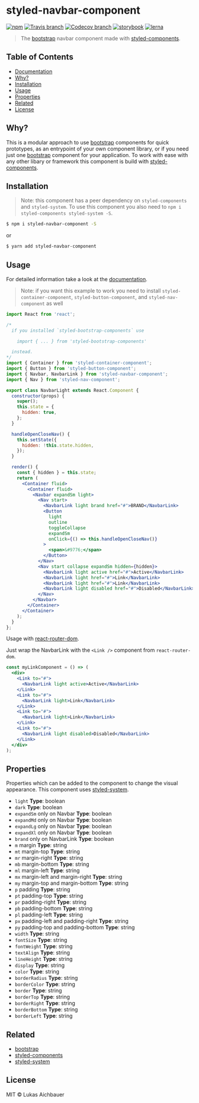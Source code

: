 # styled-navbar-component

[![npm](https://img.shields.io/npm/v/styled-navbar-component.svg?style=flat-square)](https://www.npmjs.com/package/styled-navbar-component)
[![Travis branch](https://img.shields.io/travis/aichbauer/styled-bootstrap-components/master.svg?style=flat-square)](https://travis-ci.org/aichbauer/styled-bootstrap-components)
[![Codecov branch](https://img.shields.io/codecov/c/github/aichbauer/styled-bootstrap-components/master.svg?style=flat-square)](https://codecov.io/gh/aichbauer/styled-bootstrap-components)
[![storybook](https://img.shields.io/badge/docs%20with-storybook-f1618c.svg?style=flat-square)](https://aichbauer.github.io/styled-bootstrap-components)
[![lerna](https://img.shields.io/badge/maintained%20with-lerna-cc00ff.svg?style=flat-square)](https://lernajs.io/)

> The [bootstrap](https://getbootstrap.com) navbar component made with [styled-components](https://styled-components.com).

## Table of Contents

* [Documentation](https://aichbauer.github.io/styled-bootstrap-components)
* [Why?](#why)
* [Installation](#installation)
* [Usage](#usage)
* [Properties](#properties)
* [Related](#related)
* [License](#license)

## Why?

This is a modular approach to use [bootstrap](https://getbootstrap.com) components for quick prototypes, as an entrypoint of your own component library, or if you need just one [bootstrap](https://getbootstrap.com) component for your application. To work with ease with any other libary or framework this component is build with [styled-components](https://styled-components.com).

## Installation

> Note: this component has a peer dependency on `styled-components` and `styled-system`. To use this component you also need to `npm i styled-components styled-system -S`.

```sh
$ npm i styled-navbar-component -S
```

or

```sh
$ yarn add styled-navbar-component
```

## Usage

For detailed information take a look at the [documentation](https://aichbauer.github.io/styled-bootstrap-components).

> Note: if you want this example to work you need to install `styled-container-component`, `styled-button-component`, and `styled-nav-component` as well

```jsx
import React from 'react';

/*
  if you installed `styled-bootstrap-components` use

    import { ... } from 'styled-bootstrap-components'

  instead.
*/
import { Container } from 'styled-container-component';
import { Button } from 'styled-button-component';
import { Navbar, NavbarLink } from 'styled-navbar-component';
import { Nav } from 'styled-nav-component';

export class NavbarLight extends React.Component {
  constructor(props) {
    super();
    this.state = {
      hidden: true,
    };
  }

  handleOpenCloseNav() {
    this.setState({
      hidden: !this.state.hidden,
    });
  }

  render() {
    const { hidden } = this.state;
    return (
      <Container fluid>
        <Container fluid>
          <Navbar expandSm light>
            <Nav start>
              <NavbarLink light brand href="#">BRAND</NavbarLink>
              <Button
                light
                outline
                toggleCollapse
                expandSm
                onClick={() => this.handleOpenCloseNav()}
              >
                <span>&#9776;</span>
              </Button>
            </Nav>
            <Nav start collapse expandSm hidden={hidden}>
              <NavbarLink light active href="#">Active</NavbarLink>
              <NavbarLink light href="#">Link</NavbarLink>
              <NavbarLink light href="#">Link</NavbarLink>
              <NavbarLink light disabled href="#">Disabled</NavbarLink>
            </Nav>
          </Navbar>
        </Container>
      </Container>
    );
  }
};
```

Usage with [react-router-dom](https://reacttraining.com/react-router/web/example/basic).

Just wrap the NavbarLink with the `<Link />` component from `react-router-dom`.

```jsx
const myLinkComponent = () => (
  <div>
    <Link to="#">
      <NavbarLink light active>Active</NavbarLink>
    </Link>
    <Link to="#">
      <NavbarLink light>Link</NavbarLink>
    </Link>
    <Link to="#">
      <NavbarLink light>Link</NavbarLink>
    </Link>
    <Link to="#">
      <NavbarLink light disabled>Disabled</NavbarLink>
    </Link>
  </div>
);
```

## Properties

Properties which can be added to the component to change the visual appearance. This component uses [styled-system](http://jxnblk.com/styled-system/).

* `light` **Type**: boolean
* `dark` **Type**: boolean
* `expandSm` only on Navbar **Type**: boolean
* `expandMd` only on Navbar **Type**: boolean
* `expandLg` only on Navbar **Type**: boolean
* `expandXl` only on Navbar **Type**: boolean
* `brand` only on NavbarLink **Type**: boolean
* `m` margin **Type**: string
* `mt` margin-top **Type**: string
* `mr` margin-right **Type**: string
* `mb` margin-bottom **Type**: string
* `ml` margin-left **Type**: string
* `mx` margin-left and margin-right **Type**: string
* `my` margin-top and margin-bottom **Type**: string
* `p`  padding **Type**: string
* `pt` padding-top **Type**: string
* `pr` padding-right **Type**: string
* `pb` padding-bottom **Type**: string
* `pl` padding-left **Type**: string
* `px` padding-left and padding-right **Type**: string
* `py` padding-top and padding-bottom **Type**: string
* `width` **Type**: string
* `fontSize` **Type**: string
* `fontWeight` **Type**: string
* `textAlign` **Type**: string
* `lineHeight` **Type**: string
* `display` **Type**: string
* `color` **Type**: string
* `borderRadius` **Type**: string
* `borderColor` **Type**: string
* `border` **Type**: string
* `borderTop` **Type**: string
* `borderRight` **Type**: string
* `borderBottom` **Type**: string
* `borderLeft` **Type**: string

## Related

* [bootstrap](https://getbootstrap.com)
* [styled-components](https://styled-components.com)
* [styled-system](http://jxnblk.com/styled-system/)

## License

MIT © Lukas Aichbauer
